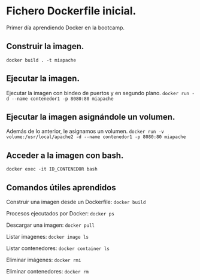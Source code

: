 # Fichero Dockerfile inicial.
Primer día aprendiendo Docker en la bootcamp.

## Construir la imagen.
`
docker build . -t miapache
`
## Ejecutar la imagen.
Ejecutar la imagen con bindeo de puertos y en segundo plano.
`
docker run -d --name contenedor1 -p 8080:80 miapache
`
## Ejecutar la imagen asignándole un volumen.
Además de lo anterior, le asignamos un volumen.
`
docker run -v volume:/usr/local/apache2 -d --name contenedor1 -p 8080:80 miapache
`
## Acceder a la imagen con bash.
`
docker exec -it ID_CONTENEDOR bash
`

## Comandos útiles aprendidos
Construir una imagen desde un Dockerfile: `docker build`


Procesos ejecutados por Docker: `docker ps`


Descargar una imagen: `docker pull`


Listar imagenes: `docker image ls`


Listar contenedores: `docker container ls`


Eliminar imágenes: `docker rmi`


Eliminar contenedores: `docker rm`


